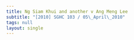 ```yaml
---
title: Ng Siam Khui and another v Ang Meng Lee
subtitle: "[2010] SGHC 103 / 05\_April\_2010"
tags: null
layout: single
---
```



